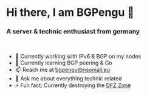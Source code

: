# Hi there, I am BGPengu 👋
### A server & technic enthusiast from germany
<br/>

- 🔭 Currently working with IPv6 & BGP on my nodes
- 🌱 Currently learning BGP peering & Go 
- 📫 Reach me at bgpengu@nsomail.eu
- 💬 Ask me about everything technic related
- ⚡ Fun fact: Currently destroying the [DFZ Zone]([https://](https://en.wikipedia.org/wiki/Default-free_zone)https://en.wikipedia.org/wiki/Default-free_zone)
